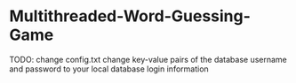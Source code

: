 # Multithreaded-Word-Guessing-Game

TODO: change config.txt
change key-value pairs of the database username and password to your local database login information
